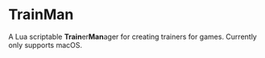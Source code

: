 # TrainMan
A Lua scriptable **Train**er**Man**ager for creating trainers for games. Currently only supports macOS. 

